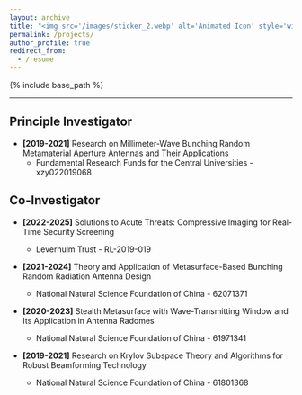 ```yaml
---
layout: archive
title: "<img src='/images/sticker_2.webp' alt='Animated Icon' style='width: 70px; height: auto;' /> Projects"
permalink: /projects/
author_profile: true
redirect_from:
  - /resume
---
```


{% include base_path %}

------

Principle Investigator
------
* <b>[2019-2021]</b> Research on Millimeter-Wave Bunching Random Metamaterial Aperture Antennas and Their Applications
  * Fundamental Research Funds for the Central Universities - xzy022019068

Co-Investigator
------
* <b>[2022-2025]</b> Solutions to Acute Threats: Compressive Imaging for Real-Time Security Screening
  * Leverhulm Trust - RL-2019-019

* <b>[2021-2024]</b> Theory and Application of Metasurface-Based Bunching Random Radiation Antenna Design
  * National Natural Science Foundation of China - 62071371
 
* <b>[2020-2023]</b> Stealth Metasurface with Wave-Transmitting Window and Its Application in Antenna Radomes
  * National Natural Science Foundation of China - 61971341

* <b>[2019-2021]</b> Research on Krylov Subspace Theory and Algorithms for Robust Beamforming Technology
  * National Natural Science Foundation of China - 61801368
